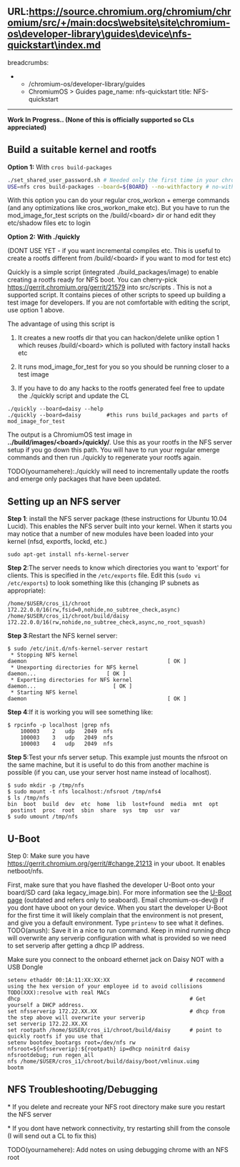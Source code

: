 URL:https://source.chromium.org/chromium/chromium/src/+/main:docs\website\site\chromium-os\developer-library\guides\device\nfs-quickstart\index.md
---
breadcrumbs:
- - /chromium-os/developer-library/guides
  - ChromiumOS > Guides
page_name: nfs-quickstart
title: NFS-quickstart
---

**Work In Progress.. (None of this is officially supported so CLs appreciated)**

## Build a suitable kernel and rootfs

**Option 1:** With `cros build-packages`

```bash
./set_shared_user_password.sh # Needed only the first time in your chroot so you can login to the rootfs
USE=nfs cros build-packages --board=${BOARD} --no-withfactory # no-withfactory is important. If you miss it you will boot into factory installer mode
```

With this option you can do your regular cros_workon + emerge commands (and any
optimizations like cros_workon_make etc). But you have to run the
mod_image_for_test scripts on the /build/&lt;board&gt; dir or hand edit they
etc/shadow files etc to login

**Option 2:** **With ./quickly**

(DONT USE YET - if you want incremental compiles etc. This is useful to create a
rootfs different from /build/&lt;board&gt; if you want to mod for test etc)

Quickly is a simple script (integrated ./build_packages/image) to enable
creating a rootfs ready for NFS boot. You can cherry-pick
<https://gerrit.chromium.org/gerrit/21579> into src/scripts . This is not a
supported script. It contains pieces of other scripts to speed up building a
test image for developers. If you are not comfortable with editing the script,
use option 1 above.

The advantage of using this script is

1) It creates a new rootfs dir that you can hackon/delete unlike option 1 which
reuses /build/&lt;board&gt; which is polluted with factory install hacks etc

2) It runs mod_image_for_test for you so you should be running closer to a test
image

3) If you have to do any hacks to the rootfs generated feel free to update the
./quickly script and update the CL

```none
./quickly --board=daisy --help         
./quickly --board=daisy        #this runs build_packages and parts of mod_image_for_test
```

The output is a ChromiumOS test image in
**../build/images/&lt;board&gt;/quickly/**. Use this as your rootfs in the NFS
server setup if you go down this path. You will have to run your regular emerge
commands and then run ./quickly to regenerate your rootfs again.

TODO(yournamehere):./quickly will need to incrementally update the rootfs and
emerge only packages that have been updated.

## Setting up an NFS server

**Step 1**: install the NFS server package (these instructions for Ubuntu 10.04
Lucid). This enables the NFS server built into your kernel. When it starts you
may notice that a number of new modules have been loaded into your kernel (nfsd,
exportfs, lockd, etc.)

```none
sudo apt-get install nfs-kernel-server
```

**Step 2**:The server needs to know which directories you want to 'export' for
clients. This is specified in the `/etc/exports` file. Edit this (`sudo vi
/etc/exports`) to look something like this (changing IP subnets as appropriate):

```none
/home/$USER/cros_i1/chroot 172.22.0.0/16(rw,fsid=0,nohide,no_subtree_check,async)
/home/$USER/cros_i1/chroot/build/daisy 172.22.0.0/16(rw,nohide,no_subtree_check,async,no_root_squash)
```

**Step 3**:Restart the NFS kernel server:

```none
$ sudo /etc/init.d/nfs-kernel-server restart
 * Stopping NFS kernel daemon                                            [ OK ] 
 * Unexporting directories for NFS kernel daemon...                      [ OK ] 
 * Exporting directories for NFS kernel daemon...                        [ OK ] 
 * Starting NFS kernel daemon                                            [ OK ]
```

**Step 4**:If it is working you will see something like:

```none
$ rpcinfo -p localhost |grep nfs
    100003    2   udp   2049  nfs
    100003    3   udp   2049  nfs
    100003    4   udp   2049  nfs
```

**Step 5**:Test your nfs server setup. This example just mounts the nfsroot on
the same machine, but it is useful to do this from another machine is possible
(if you can, use your server host name instead of localhost).

```none
$ sudo mkdir -p /tmp/nfs
$ sudo mount -t nfs localhost:/nfsroot /tmp/nfs4
$ ls /tmp/nfs
bin  boot  build  dev  etc  home  lib  lost+found  media  mnt  opt  postinst  proc  root  sbin  share  sys  tmp  usr  var
$ sudo umount /tmp/nfs
```

## U-Boot

Step 0: Make sure you have <https://gerrit.chromium.org/gerrit/#change,21213> in
your uboot. It enables netboot/nfs.

First, make sure that you have flashed the developer U-Boot onto your board/SD
card (aka legacy_image.bin). For more information see the [U-Boot
page](/developers/u-boot) (outdated and refers only to seaboard). Email
chromium-os-dev@ if you dont have uboot on your device. When you start the
developer U-Boot for the first time it will likely complain that the environment
is not present, and give you a default environment. Type `printenv` to see what
it defines.
TODO(anush): Save it in a nice to run command. Keep in mind running dhcp will
overwrite any serverip configuration with what is provided so we need to set
serverip after getting a dhcp IP address.

Make sure you connect to the onboard ethernet jack on Daisy NOT with a USB
Dongle

```none
setenv ethaddr 00:1A:11:XX:XX:XX                         # recommend using the hex version of your employee id to avoid collisions TODO(XXX):resolve with real MACs
dhcp                                                     # Get yourself a DHCP address. 
set nfsserverip 172.22.XX.XX                             # dhcp from the step above will overwrite your serverip
set serverip 172.22.XX.XX
set rootpath /home/$USER/cros_i1/chroot/build/daisy      # point to quickly rootfs if you use that
setenv bootdev_bootargs root=/dev/nfs rw nfsroot=${nfsserverip}:${rootpath} ip=dhcp noinitrd daisy nfsrootdebug; run regen_all
nfs /home/$USER/cros_i1/chroot/build/daisy/boot/vmlinux.uimg
bootm
```

## NFS Troubleshooting/Debugging

\* If you delete and recreate your NFS root directory make sure you restart the
NFS server

\* If you dont have network connectivity, try restarting shill from the console
(I will send out a CL to fix this)

TODO(yournamehere): Add notes on using debugging chrome with an NFS root
